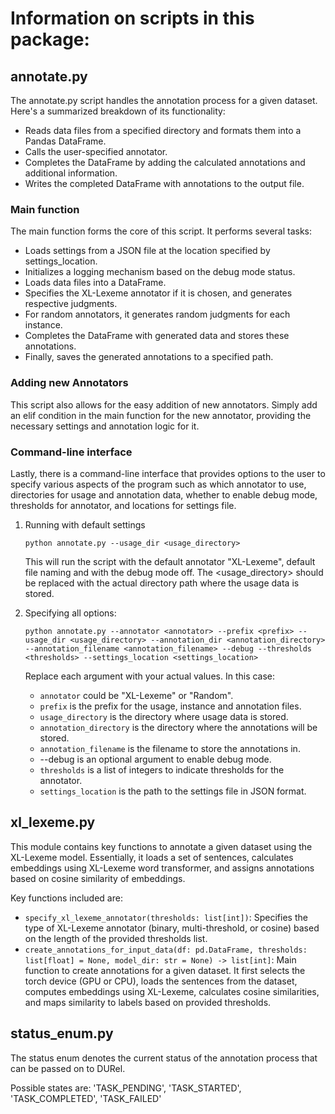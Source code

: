 # Information on scripts in this package:

## annotate.py

The annotate.py script handles the annotation process for a given dataset. 
Here's a summarized breakdown of its functionality:

- Reads data files from a specified directory and formats them into a Pandas DataFrame.
- Calls the user-specified annotator.
- Completes the DataFrame by adding the calculated annotations and additional information.
- Writes the completed DataFrame with annotations to the output file.

### Main function
The main function forms the core of this script. It performs several tasks:
- Loads settings from a JSON file at the location specified by settings_location.
- Initializes a logging mechanism based on the debug mode status.
- Loads data files into a DataFrame.
- Specifies the XL-Lexeme annotator if it is chosen, and generates respective judgments.
- For random annotators, it generates random judgments for each instance.
- Completes the DataFrame with generated data and stores these annotations.
- Finally, saves the generated annotations to a specified path.

### Adding new Annotators
This script also allows for the easy addition of new annotators. Simply add an elif condition in the main function for the new annotator, providing the necessary settings and annotation logic for it.

### Command-line interface
Lastly, there is a command-line interface that provides options to the user to specify various aspects of the program such as which annotator to use, directories for usage and annotation data, whether to enable debug mode, thresholds for annotator, and locations for settings file.

1. Running with default settings

    `python annotate.py --usage_dir <usage_directory>`

    This will run the script with the default annotator "XL-Lexeme", default file naming and with the debug mode off. The <usage_directory> should be replaced with the actual directory path where the usage data is stored.
2. Specifying all options:
   
    ```
    python annotate.py --annotator <annotator> --prefix <prefix> --usage_dir <usage_directory> --annotation_dir <annotation_directory> --annotation_filename <annotation_filename> --debug --thresholds <thresholds> --settings_location <settings_location>
   ```
   
    Replace each argument with your actual values. In this case:
   - `annotator` could be "XL-Lexeme" or "Random".
   - `prefix` is the prefix for the usage, instance and annotation files.
   - `usage_directory` is the directory where usage data is stored.
   - `annotation_directory` is the directory where the annotations will be stored.
   - `annotation_filename` is the filename to store the annotations in.
   - --debug is an optional argument to enable debug mode.
   - `thresholds` is a list of integers to indicate thresholds for the annotator.
   - `settings_location` is the path to the settings file in JSON format.

## xl_lexeme.py

This module contains key functions to annotate a given dataset using the XL-Lexeme model. Essentially, it loads a set of sentences, calculates embeddings using XL-Lexeme word transformer, and assigns annotations based on cosine similarity of embeddings.

Key functions included are:
- `specify_xl_lexeme_annotator(thresholds: list[int])`: Specifies the type of XL-Lexeme annotator (binary, multi-threshold, or cosine) based on the length of the provided thresholds list.
- `create_annotations_for_input_data(df: pd.DataFrame, thresholds: list[float] = None, model_dir: str = None) -> list[int]`: Main function to create annotations for a given dataset. It first selects the torch device (GPU or CPU), loads the sentences from the dataset, computes embeddings using XL-Lexeme, calculates cosine similarities, and maps similarity to labels based on provided thresholds.

## status_enum.py

The status enum denotes the current status of the annotation process that can be passed on to DURel.

Possible states are: 'TASK_PENDING', 'TASK_STARTED', 'TASK_COMPLETED', 'TASK_FAILED'